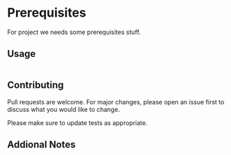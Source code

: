 # Prerequisites

For project we needs some prerequisites stuff.



## Usage

```python

```

## Contributing
Pull requests are welcome. For major changes, please open an issue first to discuss what you would like to change.

Please make sure to update tests as appropriate.

## Addional Notes

